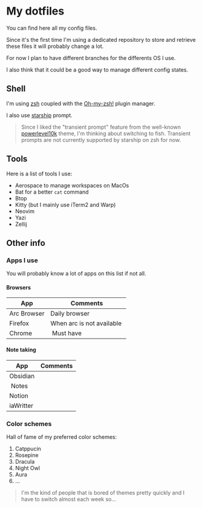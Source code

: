 # My dotfiles

You can find here all my config files.

Since it's the first time I'm using a dedicated repository to store
and retrieve these files it will probably change a lot.

For now I plan to have different branches for the differents OS I use.

I also think that it could be a good way to manage different config states.

## Shell

I'm using [zsh](https://www.zsh.org/) coupled with the [Oh-my-zsh!](https://ohmyz.sh/) plugin manager.

I also use [starship](https://starship.rs/) prompt.

> Since I liked the "transient prompt" feature from the well-known [powerlevel10k](https://github.com/romkatv/powerlevel10k) theme, I'm thinking about switching to fish. Transient prompts are not currently supported by starship on zsh for now.

## Tools

Here is a list of tools I use:

- Aerospace to manage workspaces on MacOs
- Bat for a better `cat` command
- Btop
- Kitty (but I mainly use iTerm2 and Warp)
- Neovim
- Yazi
- Zellij

## Other info

### Apps I use

You will probably know a lot of apps on this list if not all.

#### Browsers

| App         | Comments                  |
|-------------|---------------------------|
| Arc Browser | Daily browser             |
| Firefox     | When arc is not available |
| Chrome      | Must have                 |

#### Note taking

| App       | Comments |
|-----------|----------|
| Obsidian  |          |
| Notes     |          |
| Notion    |          |
| iaWritter |          |

### Color schemes
Hall of fame of my preferred color schemes:

1. Catppucin
2. Rosepine
3. Dracula
4. Night Owl
5. Aura
6. ...

> I'm the kind of people that is bored of themes pretty quickly and I have to switch almost each week so...

